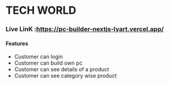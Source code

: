 # TECH WORLD

### Live LinK :https://pc-builder-nextjs-lyart.vercel.app/

#### Features

<ul>

<li> Customer can login </li>
<li> Customer can build own pc </li>
<li> Customer can see details of a product </li>
<li> Customer can see category wise  product </li>

</ul>

